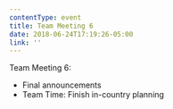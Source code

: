 ```yaml
---
contentType: event
title: Team Meeting 6
date: 2018-06-24T17:19:26-05:00
link: ''
---
```

Team Meeting 6:

* Final announcements
* Team Time: Finish in-country planning
